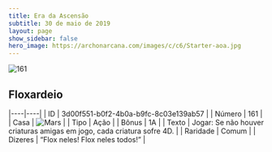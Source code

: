 ```yaml
---
title: Era da Ascensão
subtitle: 30 de maio de 2019
layout: page
show_sidebar: false
hero_image: https://archonarcana.com/images/c/c6/Starter-aoa.jpg
---
```


![161](https://cdn.keyforgegame.com/media/card_front/pt/435_161_PCMXMR56WFH2_pt.png)

## Floxardeio

|----|----|
| ID | 3d00f551-b0f2-4b0a-b9fc-8c03e139ab57 |
| Número | 161 |
| Casa | ![Mars](https://archonarcana.com/images/thumb/d/de/Mars.png/22px-Mars.png "Marte") |
| Tipo | Ação |
| Bônus | 1A |
| Texto | Jogar: Se não houver criaturas amigas em jogo, cada criatura sofre 4D. |
| Raridade | Comum |
| Dizeres | “Flox neles! Flox neles todos!” |